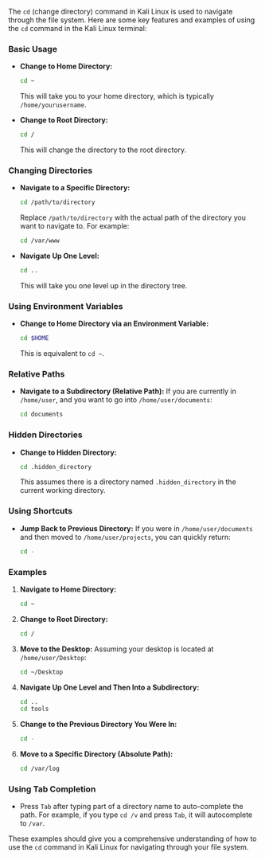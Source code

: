  The `cd` (change directory) command in Kali Linux is used to navigate through the file system. Here are some key features and examples of using the `cd` command in the Kali Linux terminal:

### Basic Usage
- **Change to Home Directory:**
  ```sh
  cd ~
  ```
  This will take you to your home directory, which is typically `/home/yourusername`.

- **Change to Root Directory:**
  ```sh
  cd /
  ```
  This will change the directory to the root directory.

### Changing Directories
- **Navigate to a Specific Directory:**
  ```sh
  cd /path/to/directory
  ```
  Replace `/path/to/directory` with the actual path of the directory you want to navigate to. For example:
  ```sh
  cd /var/www
  ```

- **Navigate Up One Level:**
  ```sh
  cd ..
  ```
  This will take you one level up in the directory tree.

### Using Environment Variables
- **Change to Home Directory via an Environment Variable:**
  ```sh
  cd $HOME
  ```
  This is equivalent to `cd ~`.

### Relative Paths
- **Navigate to a Subdirectory (Relative Path):**
  If you are currently in `/home/user`, and you want to go into `/home/user/documents`:
  ```sh
  cd documents
  ```

### Hidden Directories
- **Change to Hidden Directory:**
  ```sh
  cd .hidden_directory
  ```
  This assumes there is a directory named `.hidden_directory` in the current working directory.

### Using Shortcuts
- **Jump Back to Previous Directory:**
  If you were in `/home/user/documents` and then moved to `/home/user/projects`, you can quickly return:
  ```sh
  cd -
  ```

### Examples
1. **Navigate to Home Directory:**
   ```sh
   cd ~
   ```

2. **Change to Root Directory:**
   ```sh
   cd /
   ```

3. **Move to the Desktop:**
   Assuming your desktop is located at `/home/user/Desktop`:
   ```sh
   cd ~/Desktop
   ```

4. **Navigate Up One Level and Then Into a Subdirectory:**
   ```sh
   cd ..
   cd tools
   ```

5. **Change to the Previous Directory You Were In:**
   ```sh
   cd -
   ```

6. **Move to a Specific Directory (Absolute Path):**
   ```sh
   cd /var/log
   ```

### Using Tab Completion
- Press `Tab` after typing part of a directory name to auto-complete the path. For example, if you type `cd /v` and press `Tab`, it will autocomplete to `/var`.

These examples should give you a comprehensive understanding of how to use the `cd` command in Kali Linux for navigating through your file system.

